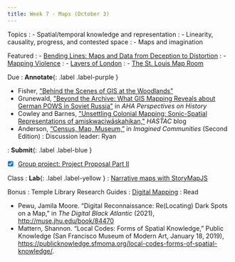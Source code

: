 ```yaml
---
title: Week 7 - Maps (October 3)
---
```


Topics
: - Spatial/temporal knowledge and representation
: - Linearity, causality, progress, and contested space
: - Maps and imagination

Featured
: - [Bending Lines: Maps and Data from Deception to Distortion](https://www.leventhalmap.org/digital-exhibitions/bending-lines/)
: - [Mapping Violence](https://mappingviolence.com/)
: - [Layers of London](https://www.layersoflondon.org/)
: - [The St. Louis Map Room](https://www.jerthorp.com/stlmaproom)

Due
: **Annotate**{: .label .label-purple }
  - Fisher, ["Behind the Scenes of GIS at the Woodlands"](https://www.woodlandsphila.org/blog/gis-at-the-woodlands)
  - Grunewald, ["Beyond the Archive: What GIS Mapping Reveals about German POWS in Soviet Russia"](https://www.historians.org/publications-and-directories/perspectives-on-history/february-2019/beyond-the-archive-what-gis-mapping-reveals-about-german-pows-in-soviet-russia) in _AHA Perspectives on History_
  - Cowley and Barnes, ["Unsettling Colonial Mapping: Sonic-Spatial Representations of amiskwaciwâskahikan,"](https://www.hastac.org/blogs/kcowley/2019/02/18/unsettling-colonial-mapping-sonic-spatial-representations) _HASTAC_ blog
  - Anderson, [“Census, Map, Museum,”](https://github.com/HIST5152/pdfs/blob/main/Anderson-Census_Map_Museum.pdf?raw=true) in _Imagined Communities_ (Second Edition)
: Discussion leader: Ryan

: **Submit**{: .label .label-blue }
  - [x] [Group project: Project Proposal Part II](https://hist5152.github.io/fall22/assignments/#project-proposal-part-ii-the-methods)

Class
: **Lab**{: .label .label-yellow } 
: [Narrative maps with StoryMapJS](https://github.com/HIST5152/labs/blob/32bfc995d5b6d12c5e8a5ae72273532ce9dab93d/narrativemaps.md)

Bonus
: Temple Library Research Guides
    : [Digital Mapping](https://guides.temple.edu/gisfords)
: Read
- Pewu, Jamila Moore. “Digital Reconnaissance: Re(Locating) Dark Spots on a Map,” in _The Digital Black Atlantic_ (2021), http://muse.jhu.edu/book/84470
- Mattern, Shannon. “Local Codes: Forms of Spatial Knowledge,” Public Knowledge (San Francisco Museum of Modern Art, January 18, 2019), https://publicknowledge.sfmoma.org/local-codes-forms-of-spatial-knowledge/.